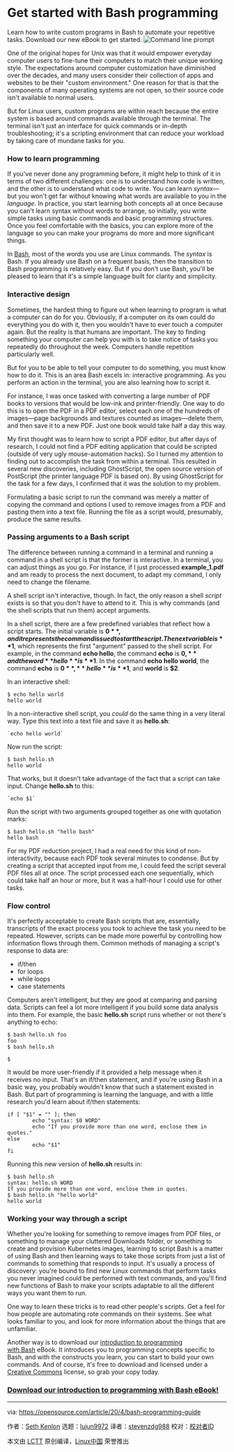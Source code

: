 [#]: collector: (lujun9972)
[#]: translator: (stevenzdg988)
[#]: reviewer: ( )
[#]: publisher: ( )
[#]: url: ( )
[#]: subject: (Get started with Bash programming)
[#]: via: (https://opensource.com/article/20/4/bash-programming-guide)
[#]: author: (Seth Kenlon https://opensource.com/users/seth)

Get started with Bash programming
======
Learn how to write custom programs in Bash to automate your repetitive
tasks. Download our new eBook to get started.
![Command line prompt][1]

One of the original hopes for Unix was that it would empower everyday computer users to fine-tune their computers to match their unique working style. The expectations around computer customization have diminished over the decades, and many users consider their collection of apps and websites to be their "custom environment." One reason for that is that the components of many operating systems are not open, so their source code isn't available to normal users.

But for Linux users, custom programs are within reach because the entire system is based around commands available through the terminal. The terminal isn't just an interface for quick commands or in-depth troubleshooting; it's a scripting environment that can reduce your workload by taking care of mundane tasks for you.

### How to learn programming

If you've never done any programming before, it might help to think of it in terms of two different challenges: one is to understand how code is written, and the other is to understand what code to write. You can learn _syntax_—but you won't get far without knowing what words are available to you in the _language_. In practice, you start learning both concepts all at once because you can't learn syntax without words to arrange, so initially, you write simple tasks using basic commands and basic programming structures. Once you feel comfortable with the basics, you can explore more of the language so you can make your programs do more and more significant things.

In [Bash][2], most of the _words_ you use are Linux commands. The _syntax_ is Bash. If you already use Bash on a frequent basis, then the transition to Bash programming is relatively easy. But if you don't use Bash, you'll be pleased to learn that it's a simple language built for clarity and simplicity.

### Interactive design

Sometimes, the hardest thing to figure out when learning to program is what a computer can do for you. Obviously, if a computer on its own could do everything you do with it, then you wouldn't have to ever touch a computer again. But the reality is that humans are important. The key to finding something your computer can help you with is to take notice of tasks you repeatedly do throughout the week. Computers handle repetition particularly well.

But for you to be able to tell your computer to do something, you must know how to do it. This is an area Bash excels in: interactive programming. As you perform an action in the terminal, you are also learning how to script it.

For instance, I was once tasked with converting a large number of PDF books to versions that would be low-ink and printer-friendly. One way to do this is to open the PDF in a PDF editor, select each one of the hundreds of images—page backgrounds and textures counted as images—delete them, and then save it to a new PDF. Just one book would take half a day this way.

My first thought was to learn how to script a PDF editor, but after days of research, I could not find a PDF editing application that could be scripted (outside of very ugly mouse-automation hacks). So I turned my attention to finding out to accomplish the task from within a terminal. This resulted in several new discoveries, including GhostScript, the open source version of PostScript (the printer language PDF is based on). By using GhostScript for the task for a few days, I confirmed that it was the solution to my problem.

Formulating a basic script to run the command was merely a matter of copying the command and options I used to remove images from a PDF and pasting them into a text file. Running the file as a script would, presumably, produce the same results.

### Passing arguments to a Bash script

The difference between running a command in a terminal and running a command in a shell script is that the former is interactive. In a terminal, you can adjust things as you go. For instance, if I just processed **example_1.pdf** and am ready to process the next document, to adapt my command, I only need to change the filename.

A shell script isn't interactive, though. In fact, the only reason a shell _script_ exists is so that you don't have to attend to it. This is why commands (and the shell scripts that run them) accept arguments.

In a shell script, there are a few predefined variables that reflect how a script starts. The initial variable is **$0**, and it represents the command issued to start the script. The next variable is **$1**, which represents the first "argument" passed to the shell script. For example, in the command **echo hello**, the command **echo** is **$0,** and the word **hello** is **$1**. In the command **echo hello world**, the command **echo** is **$0**, **hello** is **$1**, and **world** is **$2**.

In an interactive shell:


```
$ echo hello world
hello world
```

In a non-interactive shell script, you _could_ do the same thing in a very literal way. Type this text into a text file and save it as **hello.sh**:


```
`echo hello world`
```

Now run the script:


```
$ bash hello.sh
hello world
```

That works, but it doesn't take advantage of the fact that a script can take input. Change **hello.sh** to this:


```
`echo $1`
```

Run the script with two arguments grouped together as one with quotation marks:


```
$ bash hello.sh "hello bash"
hello bash
```

For my PDF reduction project, I had a real need for this kind of non-interactivity, because each PDF took several minutes to condense. But by creating a script that accepted input from me, I could feed the script several PDF files all at once. The script processed each one sequentially, which could take half an hour or more, but it was a half-hour I could use for other tasks.

### Flow control

It's perfectly acceptable to create Bash scripts that are, essentially, transcripts of the exact process you took to achieve the task you need to be repeated. However, scripts can be made more powerful by controlling how information flows through them. Common methods of managing a script's response to data are:

  * if/then
  * for loops
  * while loops
  * case statements



Computers aren't intelligent, but they are good at comparing and parsing data. Scripts can feel a lot more intelligent if you build some data analysis into them. For example, the basic **hello.sh** script runs whether or not there's anything to echo:


```
$ bash hello.sh foo
foo
$ bash hello.sh

$
```

It would be more user-friendly if it provided a help message when it receives no input. That's an if/then statement, and if you're using Bash in a basic way, you probably wouldn't know that such a statement existed in Bash. But part of programming is learning the language, and with a little research you'd learn about if/then statements:


```
if [ "$1" = "" ]; then
        echo "syntax: $0 WORD"
        echo "If you provide more than one word, enclose them in quotes."
else
        echo "$1"
fi
```

Running this new version of **hello.sh** results in:


```
$ bash hello.sh
syntax: hello.sh WORD
If you provide more than one word, enclose them in quotes.
$ bash hello.sh "hello world"
hello world
```

### Working your way through a script

Whether you're looking for something to remove images from PDF files, or something to manage your cluttered Downloads folder, or something to create and provision Kubernetes images, learning to script Bash is a matter of using Bash and then learning ways to take those scripts from just a list of commands to something that responds to input. It's usually a process of discovery: you're bound to find new Linux commands that perform tasks you never imagined could be performed with text commands, and you'll find new functions of Bash to make your scripts adaptable to all the different ways you want them to run.

One way to learn these tricks is to read other people's scripts. Get a feel for how people are automating rote commands on their systems. See what looks familiar to you, and look for more information about the things that are unfamiliar.

Another way is to download our [introduction to programming with Bash][3] eBook. It introduces you to programming concepts specific to Bash, and with the constructs you learn, you can start to build your own commands. And of course, it's free to download and licensed under a [Creative Commons][4] license, so grab your copy today.

### [Download our introduction to programming with Bash eBook!][3]

--------------------------------------------------------------------------------

via: https://opensource.com/article/20/4/bash-programming-guide

作者：[Seth Kenlon][a]
选题：[lujun9972][b]
译者：[stevenzdg988](https://github.com/stevenzdg988)
校对：[校对者ID](https://github.com/校对者ID)

本文由 [LCTT](https://github.com/LCTT/TranslateProject) 原创编译，[Linux中国](https://linux.cn/) 荣誉推出

[a]: https://opensource.com/users/seth
[b]: https://github.com/lujun9972
[1]: https://opensource.com/sites/default/files/styles/image-full-size/public/lead-images/command_line_prompt.png?itok=wbGiJ_yg (Command line prompt)
[2]: https://opensource.com/resources/what-bash
[3]: https://opensource.com/downloads/bash-programming-guide
[4]: https://opensource.com/article/20/1/what-creative-commons
